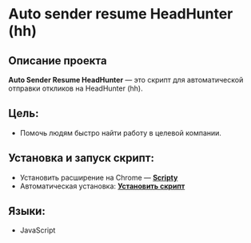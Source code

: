 # Auto sender resume HeadHunter (hh)

## Описание проекта

**Auto Sender Resume HeadHunter** — это скрипт для автоматической отправки откликов на HeadHunter (hh).

## Цель:

* Помочь людям быстро найти работу в целевой компании.

## Установка и запуск скрипт:

* Установить расширение на Chrome —  **[Scripty](https://chrome.google.com/webstore/detail/scripty-javascript-inject/milkbiaeapddfnpenedfgbfdacpbcbam)**
* Автоматическая установка:  **[Установить скрипт](https://scripty.abhisheksatre.com/#/share/script_1683102991232)**

## Языки:

* JavaScript

